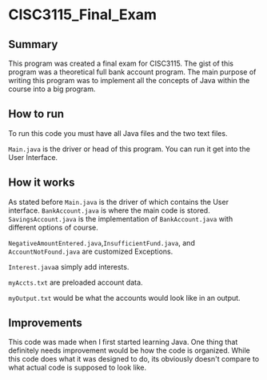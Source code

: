 # CISC3115_Final_Exam

## Summary
This program was created a final exam for CISC3115. The gist of this program was a theoretical full bank account program. The main purpose of writing this program was to implement all the concepts of Java within the course into a big program.

## How to run
To run this code you must have all Java files and the two text files. 

`Main.java` is the driver or head of this program. You can run it get into the User Interface.

## How it works
As stated before `Main.java` is the driver of which contains the User interface. `BankAccount.java` is where the main code is stored. `SavingsAccount.java` is the implementation of `BankAccount.java` with different options of course.

`NegativeAmountEntered.java`,`InsufficientFund.java`, and `AccountNotFound.java` are customized Exceptions. 

`Interest.java`a simply add interests.

`myAccts.txt` are preloaded account data.

`myOutput.txt` would be what the accounts would look like in an output.

## Improvements

This code was made when I first started learning Java. One thing that definitely needs improvement would be how the code is organized. While this code does what it was designed to do, its obviously doesn't compare to what actual code is supposed to look like.

